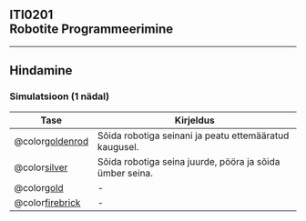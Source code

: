 ## ITI0201<br />Robotite Programmeerimine

---

## Hindamine
### Simulatsioon (1 nädal)

Tase | Kirjeldus
-----|----------
@color[goldenrod](Pronks (1. tase)) | Sõida robotiga seinani ja peatu ettemääratud kaugusel.
@color[silver](Hõbe) | Sõida robotiga seina juurde, pööra ja sõida ümber seina.
@color[gold](Kuld) | -
@color[firebrick](Eliit) | -
